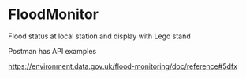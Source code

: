 # FloodMonitor
Flood status at local station and display with Lego stand

Postman has API examples

https://environment.data.gov.uk/flood-monitoring/doc/reference#5dfx
